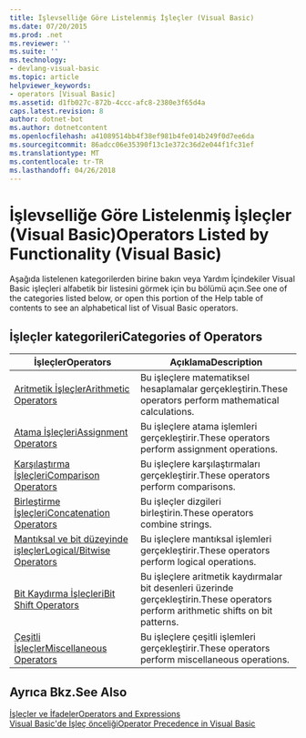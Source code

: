 ```yaml
---
title: İşlevselliğe Göre Listelenmiş İşleçler (Visual Basic)
ms.date: 07/20/2015
ms.prod: .net
ms.reviewer: ''
ms.suite: ''
ms.technology:
- devlang-visual-basic
ms.topic: article
helpviewer_keywords:
- operators [Visual Basic]
ms.assetid: d1fb027c-872b-4ccc-afc8-2380e3f65d4a
caps.latest.revision: 8
author: dotnet-bot
ms.author: dotnetcontent
ms.openlocfilehash: a41089514bb4f38ef981b4fe014b249f0d7ee6da
ms.sourcegitcommit: 86adcc06e35390f13c1e372c36d2e044f1fc31ef
ms.translationtype: MT
ms.contentlocale: tr-TR
ms.lasthandoff: 04/26/2018
---
```

# <a name="operators-listed-by-functionality-visual-basic"></a><span data-ttu-id="a3576-102">İşlevselliğe Göre Listelenmiş İşleçler (Visual Basic)</span><span class="sxs-lookup"><span data-stu-id="a3576-102">Operators Listed by Functionality (Visual Basic)</span></span>
<span data-ttu-id="a3576-103">Aşağıda listelenen kategorilerden birine bakın veya Yardım İçindekiler Visual Basic işleçleri alfabetik bir listesini görmek için bu bölümü açın.</span><span class="sxs-lookup"><span data-stu-id="a3576-103">See one of the categories listed below, or open this portion of the Help table of contents to see an alphabetical list of Visual Basic operators.</span></span>  
  
## <a name="categories-of-operators"></a><span data-ttu-id="a3576-104">İşleçler kategorileri</span><span class="sxs-lookup"><span data-stu-id="a3576-104">Categories of Operators</span></span>  
  
|<span data-ttu-id="a3576-105">İşleçler</span><span class="sxs-lookup"><span data-stu-id="a3576-105">Operators</span></span>|<span data-ttu-id="a3576-106">Açıklama</span><span class="sxs-lookup"><span data-stu-id="a3576-106">Description</span></span>|  
|---------------|-----------------|  
|[<span data-ttu-id="a3576-107">Aritmetik İşleçler</span><span class="sxs-lookup"><span data-stu-id="a3576-107">Arithmetic Operators</span></span>](../../../visual-basic/language-reference/operators/arithmetic-operators.md)|<span data-ttu-id="a3576-108">Bu işleçlere matematiksel hesaplamalar gerçekleştirin.</span><span class="sxs-lookup"><span data-stu-id="a3576-108">These operators perform mathematical calculations.</span></span>|  
|[<span data-ttu-id="a3576-109">Atama İşleçleri</span><span class="sxs-lookup"><span data-stu-id="a3576-109">Assignment Operators</span></span>](../../../visual-basic/language-reference/operators/assignment-operators.md)|<span data-ttu-id="a3576-110">Bu işleçlere atama işlemleri gerçekleştirir.</span><span class="sxs-lookup"><span data-stu-id="a3576-110">These operators perform assignment operations.</span></span>|  
|[<span data-ttu-id="a3576-111">Karşılaştırma İşleçleri</span><span class="sxs-lookup"><span data-stu-id="a3576-111">Comparison Operators</span></span>](../../../visual-basic/language-reference/operators/comparison-operators.md)|<span data-ttu-id="a3576-112">Bu işleçlere karşılaştırmaları gerçekleştirir.</span><span class="sxs-lookup"><span data-stu-id="a3576-112">These operators perform comparisons.</span></span>|  
|[<span data-ttu-id="a3576-113">Birleştirme İşleçleri</span><span class="sxs-lookup"><span data-stu-id="a3576-113">Concatenation Operators</span></span>](../../../visual-basic/language-reference/operators/concatenation-operators.md)|<span data-ttu-id="a3576-114">Bu işleçler dizgileri birleştirin.</span><span class="sxs-lookup"><span data-stu-id="a3576-114">These operators combine strings.</span></span>|  
|[<span data-ttu-id="a3576-115">Mantıksal ve bit düzeyinde işleçler</span><span class="sxs-lookup"><span data-stu-id="a3576-115">Logical/Bitwise Operators</span></span>](../../../visual-basic/language-reference/operators/logical-bitwise-operators.md)|<span data-ttu-id="a3576-116">Bu işleçlere mantıksal işlemleri gerçekleştirir.</span><span class="sxs-lookup"><span data-stu-id="a3576-116">These operators perform logical operations.</span></span>|  
|[<span data-ttu-id="a3576-117">Bit Kaydırma İşleçleri</span><span class="sxs-lookup"><span data-stu-id="a3576-117">Bit Shift Operators</span></span>](../../../visual-basic/language-reference/operators/bit-shift-operators.md)|<span data-ttu-id="a3576-118">Bu işleçlere aritmetik kaydırmalar bit desenleri üzerinde gerçekleştirin.</span><span class="sxs-lookup"><span data-stu-id="a3576-118">These operators perform arithmetic shifts on bit patterns.</span></span>|  
|[<span data-ttu-id="a3576-119">Çeşitli İşleçler</span><span class="sxs-lookup"><span data-stu-id="a3576-119">Miscellaneous Operators</span></span>](../../../visual-basic/language-reference/operators/miscellaneous-operators.md)|<span data-ttu-id="a3576-120">Bu işleçlere çeşitli işlemleri gerçekleştirir.</span><span class="sxs-lookup"><span data-stu-id="a3576-120">These operators perform miscellaneous operations.</span></span>|  
  
## <a name="see-also"></a><span data-ttu-id="a3576-121">Ayrıca Bkz.</span><span class="sxs-lookup"><span data-stu-id="a3576-121">See Also</span></span>  
 [<span data-ttu-id="a3576-122">İşleçler ve İfadeler</span><span class="sxs-lookup"><span data-stu-id="a3576-122">Operators and Expressions</span></span>](../../../visual-basic/programming-guide/language-features/operators-and-expressions/index.md)  
 [<span data-ttu-id="a3576-123">Visual Basic'de İşleç önceliği</span><span class="sxs-lookup"><span data-stu-id="a3576-123">Operator Precedence in Visual Basic</span></span>](../../../visual-basic/language-reference/operators/operator-precedence.md)
